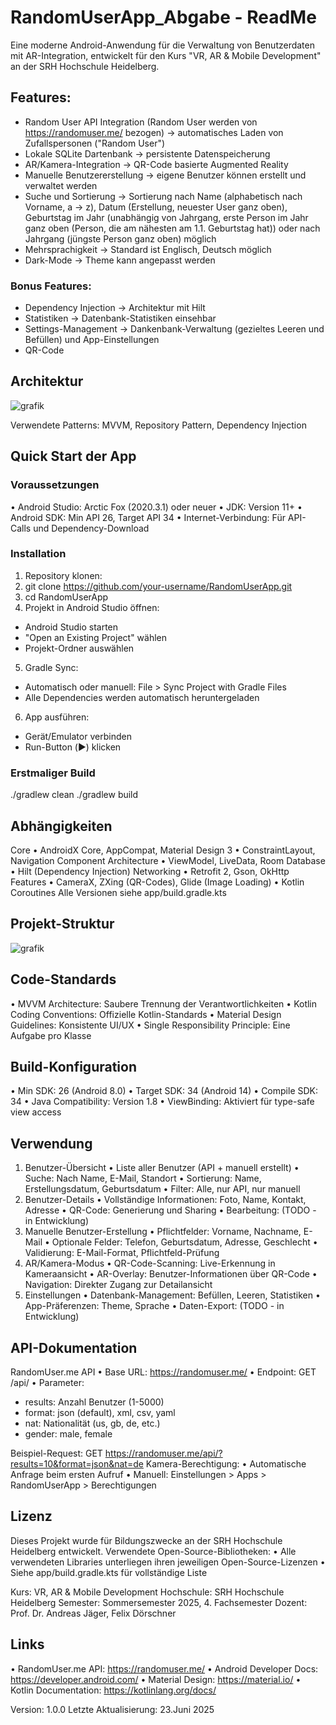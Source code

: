 # RandomUserApp_Abgabe - ReadMe

Eine moderne Android-Anwendung für die Verwaltung von Benutzerdaten mit AR-Integration, entwickelt für den Kurs "VR, AR & Mobile Development" an der SRH Hochschule Heidelberg.

## Features:
- Random User API Integration (Random User werden von https://randomuser.me/ bezogen) -> automatisches Laden von Zufallspersonen ("Random User")
- Lokale SQLite Dartenbank -> persistente Datenspeicherung
- AR/Kamera-Integration -> QR-Code basierte Augmented Reality
- Manuelle Benutzererstellung -> eigene Benutzer können erstellt und verwaltet werden
- Suche und Sortierung -> Sortierung nach Name (alphabetisch nach Vorname, a -> z), Datum (Erstellung, neuester User ganz oben), Geburtstag im Jahr (unabhängig von Jahrgang, erste Person im Jahr ganz oben (Person, die am nähesten am 1.1. Geburtstag hat)) oder nach Jahrgang (jüngste Person ganz oben) möglich
- Mehrsprachigkeit -> Standard ist Englisch, Deutsch möglich
- Dark-Mode -> Theme kann angepasst werden

### Bonus Features:
- Dependency Injection -> Architektur mit Hilt
- Statistiken -> Datenbank-Statistiken einsehbar
- Settings-Management -> Dankenbank-Verwaltung (gezieltes Leeren und Befüllen) und App-Einstellungen
- QR-Code 


## Architektur
![grafik](https://github.com/user-attachments/assets/24f8a13f-135a-4bfd-8374-a16612d94c7c)

Verwendete Patterns: MVVM, Repository Pattern, Dependency Injection

## Quick Start der App
### Voraussetzungen
•	Android Studio: Arctic Fox (2020.3.1) oder neuer
•	JDK: Version 11+
•	Android SDK: Min API 26, Target API 34
•	Internet-Verbindung: Für API-Calls und Dependency-Download
### Installation
1.	Repository klonen:
2.	git clone https://github.com/your-username/RandomUserApp.git
3.	cd RandomUserApp
4.	Projekt in Android Studio öffnen:
   - Android Studio starten
   - "Open an Existing Project" wählen
   - Projekt-Ordner auswählen
5.	Gradle Sync:
  - Automatisch oder manuell: File > Sync Project with Gradle Files
  - Alle Dependencies werden automatisch heruntergeladen
6.	App ausführen:
  - Gerät/Emulator verbinden
  - Run-Button (▶️) klicken
### Erstmaliger Build
./gradlew clean
./gradlew build


## Abhängigkeiten
Core
•	AndroidX Core, AppCompat, Material Design 3
•	ConstraintLayout, Navigation Component
Architecture
•	ViewModel, LiveData, Room Database
•	Hilt (Dependency Injection)
Networking
•	Retrofit 2, Gson, OkHttp
Features
•	CameraX, ZXing (QR-Codes), Glide (Image Loading)
•	Kotlin Coroutines
Alle Versionen siehe app/build.gradle.kts


## Projekt-Struktur

![grafik](https://github.com/user-attachments/assets/353b0092-dcf8-4f05-ade7-bd1479bcae59)

## Code-Standards
•	MVVM Architecture: Saubere Trennung der Verantwortlichkeiten
•	Kotlin Coding Conventions: Offizielle Kotlin-Standards
•	Material Design Guidelines: Konsistente UI/UX
•	Single Responsibility Principle: Eine Aufgabe pro Klasse
## Build-Konfiguration
•	Min SDK: 26 (Android 8.0)
•	Target SDK: 34 (Android 14)
•	Compile SDK: 34
•	Java Compatibility: Version 1.8
•	ViewBinding: Aktiviert für type-safe view access

## Verwendung
1. Benutzer-Übersicht
•	Liste aller Benutzer (API + manuell erstellt)
•	Suche: Nach Name, E-Mail, Standort
•	Sortierung: Name, Erstellungsdatum, Geburtsdatum
•	Filter: Alle, nur API, nur manuell
2. Benutzer-Details
•	Vollständige Informationen: Foto, Name, Kontakt, Adresse
•	QR-Code: Generierung und Sharing
•	Bearbeitung: (TODO - in Entwicklung)
3. Manuelle Benutzer-Erstellung
•	Pflichtfelder: Vorname, Nachname, E-Mail
•	Optionale Felder: Telefon, Geburtsdatum, Adresse, Geschlecht
•	Validierung: E-Mail-Format, Pflichtfeld-Prüfung
4. AR/Kamera-Modus
•	QR-Code-Scanning: Live-Erkennung in Kameraansicht
•	AR-Overlay: Benutzer-Informationen über QR-Code
•	Navigation: Direkter Zugang zur Detailansicht
5. Einstellungen
•	Datenbank-Management: Befüllen, Leeren, Statistiken
•	App-Präferenzen: Theme, Sprache
•	Daten-Export: (TODO - in Entwicklung)


## API-Dokumentation
RandomUser.me API
•	Base URL: https://randomuser.me/
•	Endpoint: GET /api/
•	Parameter: 
- results: Anzahl Benutzer (1-5000)
- format: json (default), xml, csv, yaml
- nat: Nationalität (us, gb, de, etc.)
- gender: male, female

Beispiel-Request:
GET https://randomuser.me/api/?results=10&format=json&nat=de
Kamera-Berechtigung:
•	Automatische Anfrage beim ersten Aufruf
•	Manuell: Einstellungen > Apps > RandomUserApp > Berechtigungen


## Lizenz
Dieses Projekt wurde für Bildungszwecke an der SRH Hochschule Heidelberg entwickelt.
Verwendete Open-Source-Bibliotheken:
•	Alle verwendeten Libraries unterliegen ihren jeweiligen Open-Source-Lizenzen
•	Siehe app/build.gradle.kts für vollständige Liste

Kurs: VR, AR & Mobile Development
Hochschule: SRH Hochschule Heidelberg
Semester: Sommersemester 2025, 4. Fachsemester
Dozent: Prof. Dr. Andreas Jäger, Felix Dörschner

## Links
•	RandomUser.me API: https://randomuser.me/
•	Android Developer Docs: https://developer.android.com/
•	Material Design: https://material.io/
•	Kotlin Documentation: https://kotlinlang.org/docs/

Version: 1.0.0
Letzte Aktualisierung: 23.Juni 2025

